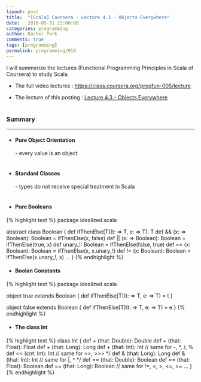 ```yaml
---
layout: post
title:  "[Scala] Coursera - Lecture 4.3 - Objects Everywhere"
date:   2016-05-31 23:00:00
categories: programming
author: Rachel Park
comments: true
tags: [programming]
permalink: programming/019
---
```



I will summerize the lectures (Functional Programming Principles in Scala of Coursera) to study Scala.


* The full video lectures : <a href="https://class.coursera.org/progfun-005/lecture" target="_blank">https://class.coursera.org/progfun-005/lecture</a>


* The lecture of this posting : <a href="https://class.coursera.org/progfun-005/lecture/77" target="_blank">Lecture 4.3 - Objects Everywhere</a>
<br/><br/>

<h3>Summary</h3>
<hr/>

- <h4>Pure Object Orientation</h4>
  - every value is an object <br/><br/>

- <h4>Standard Classes</h4>
  - types do not receive special treatment in Scala <br/><br/>

- <h4>Pure Booleans</h4>

{% highlight text %}
package idealized.scala

abstract class Boolean {
  def ifThenElse[T](t: => T, e: => T): T
  def && (x: => Boolean): Boolean = ifThenElse(x, false)
  def || (x: => Boolean): Boolean = ifThenElse(true, x)
  def unary_!: Boolean = ifThenElse(false, true)
  def == (x: Boolean): Boolean = ifThenElse(x, x.unary_!)
  def != (x: Boolean): Boolean = ifThenElse(x.unary_!, x)
  ...
}
{% endhighlight %}
<br/>

- <h4>Boolan Constants</h4>

{% highlight text %}
package idealized.scala

object true extends Boolean {
  def ifThenElse[T](t: => T, e: => T) = t
}

object false extends Boolean {
  def ifThenElse[T](t: => T, e: => T) = e
}
{% endhighlight %}
<br/>

- <h4>The class Int</h4>

{% highlight text %}
class Int {
  def + (that: Double): Double
  def + (that: Float): Float
  def + (that: Long): Long
  def + (that: Int): Int         // same for -, *, /, %
  def << (cnt: Int): Int         // same for >>, >>> */
  def & (that: Long): Long
  def & (that: Int): Int         // same for |, ^ */
  def == (that: Double): Boolean
  def == (that: Float): Boolean
  def == (that: Long): Boolean   // same for !=, <, >, <=, >=
  ...
}
{% endhighlight %}
<br/><br/>






